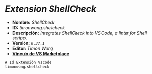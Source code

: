 <!-- Autor: Daniel Benjamin Perez Morales -->
<!-- GitHub: https://github.com/DanielPerezMoralesDev13 -->
<!-- Correo electrónico: danielperezdev@proton.me -->

# ***Extension ShellCheck***

- **Nombre:** *ShellCheck*
- **ID:** *timonwong.shellcheck*
- **Descripción:** *Integrates ShellCheck into VS Code, a linter for Shell scripts.*
- **Versión:** *`0.37.1`*
- **Editor:** *Timon Wong*
- **[Vínculo de VS Marketplace](https://marketplace.visualstudio.com/items?itemName=timonwong.shellcheck "https://marketplace.visualstudio.com/items?itemName=timonwong.shellcheck")**

```plaintext
# Id Extensión Vscode
timonwong.shellcheck
```
